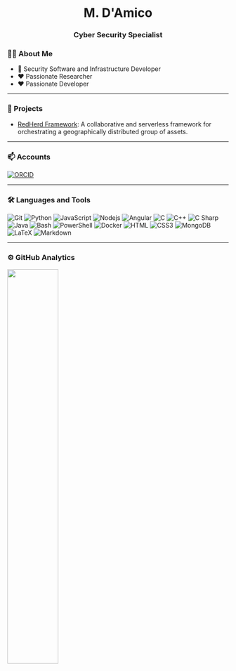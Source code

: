 <h1 align="center">M. D'Amico</h1>

<h3 align="center">Cyber Security Specialist</h3>

### 👨‍💻 About Me

<!-- https://emojipedia.org/ -->

- :necktie: Security Software and Infrastructure Developer
- :heart: Passionate Researcher
- :heart: Passionate Developer

---

### :construction: Projects

- [RedHerd Framework](https://github.com/redherd-project/redherd-framework): A collaborative and serverless framework for orchestrating a geographically distributed group of assets.

---

### 📫 Accounts

<!-- https://medium.com/@therafamartins/make-your-customized-badges-in-a-few-minutes-18e75475e271 -->

[![ORCID](https://img.shields.io/badge/ORCID-A6CE39?style=for-the-badge&logo=orcid&logoColor=ffffff)](https://orcid.org/0000-0002-2083-2715)

---

### 🛠 Languages and Tools

![Git](https://img.shields.io/badge/Git-F05032?&style=for-the-badge&logoColor=white&logo=git)
![Python](https://img.shields.io/badge/Python-3776AB?&style=for-the-badge&logoColor=white&logo=python)
![JavaScript](https://img.shields.io/badge/JavaScript-%23F7DF1C?style=for-the-badge&logo=javascript&logoColor=000000&labelColor=%23F7DF1C&color=%23FFCE5A)
![Nodejs](https://img.shields.io/badge/Nodejs-339933?style=for-the-badge&logo=Node.js&logoColor=ffffff)
![Angular](https://img.shields.io/badge/Angular-DD0031?&style=for-the-badge&logoColor=white&logo=angular)
![C](https://img.shields.io/badge/C-A8B9CC?&style=for-the-badge&logoColor=white&logo=c)
![C++](https://img.shields.io/badge/C++-00599C?&style=for-the-badge&logoColor=white&logo=cplusplus)
![C Sharp](https://img.shields.io/badge/C%20Sharp-239120?&style=for-the-badge&logoColor=white&logo=csharp)
![Java](https://img.shields.io/badge/Java-007396?&style=for-the-badge&logoColor=white&logo=java)
![Bash](https://img.shields.io/badge/Bash-4EAA25?&style=for-the-badge&logoColor=white&logo=gnubash)
![PowerShell](https://img.shields.io/badge/PowerShell-5391FE?&style=for-the-badge&logoColor=white&logo=powershell)
![Docker](https://img.shields.io/badge/Docker-2496ED?&style=for-the-badge&logoColor=white&logo=docker)
![HTML](https://img.shields.io/badge/HTML-E34F26?&style=for-the-badge&logoColor=white&logo=html5)
![CSS3](https://img.shields.io/badge/CSS3-1572B6?style=for-the-badge&logo=css3&logoColor=white)
![MongoDB](https://img.shields.io/badge/MongoDB-47A248?&style=for-the-badge&logoColor=white&logo=mongodb)
![LaTeX](https://img.shields.io/badge/-LaTeX-green?style=for-the-badge&logo=latex)
![Markdown](https://img.shields.io/badge/Markdown-000000?&style=for-the-badge&logo=markdown)

---

### :gear: GitHub Analytics

<!-- <p align="center"> -->
<img width="48%" src="https://github-readme-stats.vercel.app/api?username=b4gh33r4&show_icons=true&theme=dark" />
<!-- </p> -->

